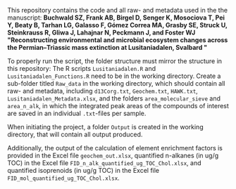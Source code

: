 This repository contains the code and all raw- and metadata used in the the manuscript:
<b> Buchwald SZ, Frank AB, Birgel D, Senger K, Mosociova T, Pei Y, Beaty B, Tarhan LG, Galasso F, Gómez Correa MA, Grasby SE, Struck U,  Steinkrauss R, Gliwa J, Lahajnar N, Peckmann J, and Foster WJ
<br> "Reconstructing environmental and microbial ecosystem changes across the Permian–Triassic mass extinction at Lusitaniadalen, Svalbard "

</B> To properly run the script, the folder structure must mirror the structure in this repository:
The R scripts `Lusitaniadalen.R` and `Lusitaniadalen_Functions.R` need to be in the working directory.
Create a sub-folder titled `Raw_data` in the working directory, which should contain all raw- and metadata, including
`d13Corg.txt`, `Geochem.txt`, `HAWK.txt`, `Lusitaniadalen_Metadata.xlsx`, and the folders `area_molecular_sieve` and `area_n_alk`, in which the integrated
peak areas of the compounds of interest are saved in an individual `.txt`-files per sample.

When initiating the project, a folder `Output` is created in the working directory, that will contain all output produced.

Additionally, the output of the calculation of element enrichment factors is provided in the Excel file `geochem_out.xlsx`, quantified n-alkanes (in ug/g TOC) in the Excel file `FID_n_alk_quantified_ug_TOC_Chol.xlsx`, and quantified isoprenoids (in ug/g TOC) in the Excel file `FID_mol_quantified_ug_TOC_Chol.xlsx`. 
